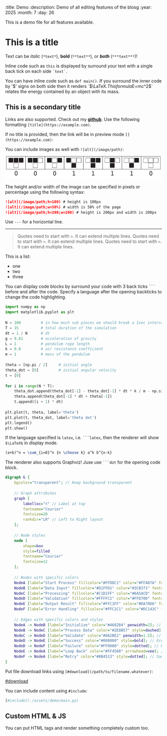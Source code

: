 :title: Demo
:description: Demo of all editing features of the blosg
:year: 2025
:month: 7
:day: 26

This is a demo file for all features available.

# This is a title

Text can be *italic* (`*text*`), **bold** (`**text**`), or ***both*** (`***text***`)!

Inline code such as `this` is displayed by surround your text with a single back tick on each side `` `text` ``.

You can have inline code such as `def main()`. If you surround the inner code by '$' signs on both side then it renders `$\LaTeX$`. This formula `$E=mc^2$` relates the energy contained by an object with its mass.

## This is a secondary title

Links are also supported. Check out my **[github](https://github.com/omaraflak)**. Use the following formatting `[title](https://example.com)`.

If no title is provided, then the link will be in preview mode `[](https://example.com)`:

[](https://github.com/omaraflak)

You can include images as well with `![alt](/image/path)`:

![svg](/assets/demo/image.svg)

The height and/or width of the image can be specified in pixels or percentage using the following syntax:

```md
![alt](/image/path;h=100) # height is 100px
![alt](/image/path;w=50%) # width is 50% of the page
![alt](/image/path;h=200;w=200) # height is 200px and width is 200px
```

Use `---` for a horizontal line.

---

> Quotes need to start with `>`. It can extend multiple lines.
> Quotes need to start with `>`. It can extend multiple lines.
> Quotes need to start with `>`. It can extend multiple lines.

This is a list:

- one
- two
- three

You can display code blocks by surround your code with 3 back ticks `` ``` `` before and after the code. Specify a language after the opening backticks to change the code highlighting.

```python
import numpy as np
import matplotlib.pyplot as plt

N = 100         # in how much sub pieces we should break a 1sec interval
T = 15          # total duration of the simulation
dt = 1 / N      # dt
g = 9.81        # acceleration of gravity
L = 1           # pendulum rope length
k = 0.8         # air resistance coefficient
m = 1           # mass of the pendulum

theta = [np.pi / 2]     # initial angle
theta_dot = [0]         # initial angular velocity
t = [0]

for i in range(N * T):
    theta_dot.append(theta_dot[-1] - theta_dot[-1] * dt * k / m - np.sin(theta[-1]) * dt * g / L)
    theta.append(theta_dot[-1] * dt + theta[-1])
    t.append((i + 1) * dt)

plt.plot(t, theta, label='theta')
plt.plot(t, theta_dot, label='theta dot')
plt.legend()
plt.show()
```

If the language specified is `latex`, i.e. `` ```latex ``, then the renderer will show `$\LaTeX$` in display mode.

```latex
(a+b)^n = \sum_{i=0}^n {n \choose k} a^k b^{n-k}
```

The renderer also supports Graphviz! Juse use `` ```dot `` for the opening code block.

```dot
digraph G {
    bgcolor="transparent"; // Keep background transparent

    // Graph attributes
    graph [
        labelloc="t" // Label at top
        fontname="Courier"
        fontsize=20
        rankdir="LR" // Left to Right layout
    ];

    // Node styles
    node [
        shape=box
        style=filled
        fontname="Courier"
        fontsize=12
    ];

    // Nodes with specific colors
    NodeA [label="Start Process" fillcolor="#FFDDC1" color="#FFA07A" fontcolor="#8B0000"]; // Light peach, salmon border, dark red text
    NodeB [label="Data Input" fillcolor="#D1FFD1" color="#3CB371" fontcolor="#006400"]; // Light green, medium sea green border, dark green text
    NodeC [label="Processing" fillcolor="#C1D1FF" color="#6A5ACD" fontcolor="#191970"]; // Light blue, slate blue border, midnight blue text
    NodeD [label="Validation" fillcolor="#FFFFC1" color="#FFD700" fontcolor="#B8860B"]; // Light yellow, gold border, dark goldenrod text
    NodeE [label="Output Result" fillcolor="#FFC1FF" color="#DA70D6" fontcolor="#800080"]; // Light magenta, orchid border, purple text
    NodeF [label="Error Handling" fillcolor="#FFC1C1" color="#DC143C" fontcolor="#8B0000" shape=ellipse]; // Light red, crimson border, dark red text, ellipse shape

    // Edges with specific colors and styles
    NodeA -> NodeB [label="Initialize" color="#4682B4" penwidth=2]; // Steel blue
    NodeB -> NodeC [label="Process Data" color="#2E8B57" style=dashed]; // Sea green, dashed
    NodeC -> NodeD [label="Validate" color="#8A2BE2" penwidth=1.5]; // Blue violet
    NodeD -> NodeE [label="Success" color="#008000" style=bold]; // Green, bold
    NodeD -> NodeF [label="Failure" color="#FF0000" style=dotted]; // Red, dotted
    NodeE -> NodeA [label="Loop Back" color="#FF4500" arrowhead=vee]; // Orange red, vee arrowhead
    NodeF -> NodeA [label="Retry" color="#8B4513" style=dotted]; // Saddle brown, dotted
}
```

Put file download links using `[#download](/path/to/filename.whatever)`:

[#download](/assets/demo/image.svg)

You can include content using `#include`:

```python
[#include](./assets/demo/main.py)
```

## Custom HTML & JS

You can put HTML tags and render something completely custom too.

<div id="plotDiv" style="width: 100%"></div>
<script src="https://cdnjs.cloudflare.com/ajax/libs/plotly.js/1.33.1/plotly.min.js" integrity="sha512-V0j9LhrK9IMNdFYZqh+IqU4cjo7wdxyHNyH+L0td4HryBuZ7Oq6QxP2/CWr6TituX31+gv5PnolvERuTbz8UNA==" crossorigin="anonymous" referrerpolicy="no-referrer"></script>
<script src="/assets/demo/demo.js"></script>
